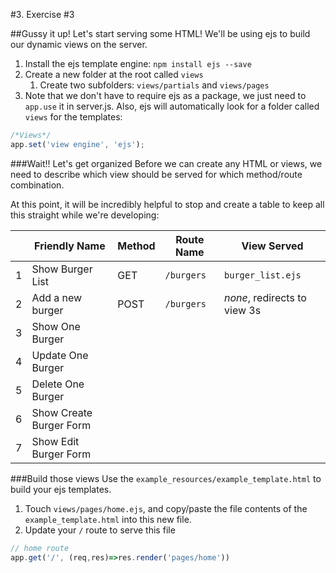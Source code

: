 #3. Exercise #3

##Gussy it up! Let's start serving some HTML! 
We'll be using ejs to build our dynamic views on the server.

1. Install the ejs template engine: `npm install ejs --save`
1. Create a new folder at the root called `views`
	1. Create two subfolders: `views/partials` and `views/pages`
1. Note that we don't have to require ejs as a package, we just need to `app.use` it in server.js. Also, ejs will automatically look for a folder called `views` for the templates:

```javascript
/*Views*/
app.set('view engine', 'ejs');
```

###Wait!! Let's get organized
Before we can create any HTML or views, we need to describe which view should be served for which method/route combination. 

At this point, it will be incredibly helpful to stop and create a table to keep all this straight while we're developing:

||Friendly Name| Method | Route Name | View Served | 
|---|---|---|---|---|
|1|Show Burger List| GET  | `/burgers` | `burger_list.ejs` | 
|2|Add a new burger| POST | `/burgers` | _none_, redirects to view 3s|
|3|Show One Burger||||
|4|Update One Burger ||||
|5|Delete One Burger ||||
|6|Show Create Burger Form||||
|7|Show Edit Burger Form||||

###Build those views
Use the `example_resources/example_template.html` to build your ejs templates. 

1. Touch `views/pages/home.ejs`, and copy/paste the file contents of the `example_template.html` into this new file.
1. Update your `/` route to serve this file 
```javascript
// home route
app.get('/', (req,res)=>res.render('pages/home'))

```





